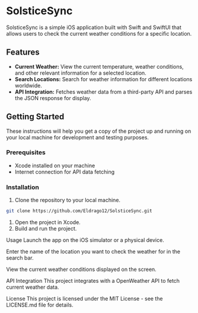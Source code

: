 # SolsticeSync

SolsticeSync is a simple iOS application built with Swift and SwiftUI that allows users to check the current weather conditions for a specific location.

## Features

- **Current Weather:** View the current temperature, weather conditions, and other relevant information for a selected location.
- **Search Locations:** Search for weather information for different locations worldwide.
- **API Integration:** Fetches weather data from a third-party API and parses the JSON response for display.

## Getting Started

These instructions will help you get a copy of the project up and running on your local machine for development and testing purposes.

### Prerequisites

- Xcode installed on your machine
- Internet connection for API data fetching

### Installation

1. Clone the repository to your local machine.

```bash
git clone https://github.com/Eldrago12/SolsticeSync.git
```


1. Open the project in Xcode.
2. Build and run the project.

Usage
Launch the app on the iOS simulator or a physical device.

Enter the name of the location you want to check the weather for in the search bar.

View the current weather conditions displayed on the screen.

API Integration
This project integrates with a OpenWeather API to fetch current weather data. 


License
This project is licensed under the MIT License - see the LICENSE.md file for details.

